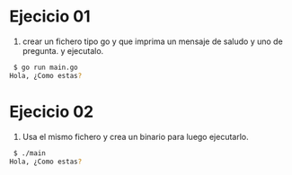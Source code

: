 # Ejecicio 01
1. crear un fichero tipo go y que imprima un mensaje de saludo y uno de pregunta.
y ejecutalo.
```sh
 $ go run main.go
Hola, ¿Como estas?
```

# Ejecicio 02
1. Usa el mismo fichero y crea un binario para luego ejecutarlo.
```sh
 $ ./main
Hola, ¿Como estas?
```
